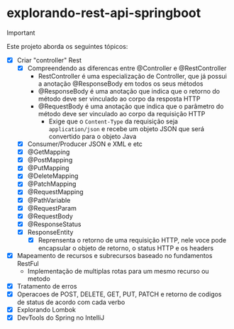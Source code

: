 
# explorando-rest-api-springboot
>[!IMPORTANT]
>Este projeto aborda os seguintes tópicos:
> - [x] Criar "controller" Rest
>   - [x] Compreendendo as diferencas entre @Controller e @RestController
>     - RestController é uma especialização de Controller, que já possui a anotação @ResponseBody em todos os seus métodos
>     - @ResponseBody é uma anotação que indica que o retorno do método deve ser vinculado ao corpo da resposta HTTP
>     - @RequestBody é uma anotação que indica que o parâmetro do método deve ser vinculado ao corpo da requisição HTTP
>       - Exige que o `Content-Type` da requisição seja `application/json` e recebe um objeto JSON que será convertido para o objeto Java
>   - [x] Consumer/Producer JSON e XML e etc
>   - [x] @GetMapping
>   - [x] @PostMapping
>   - [x] @PutMapping
>   - [x] @DeleteMapping
>   - [x] @PatchMapping
>   - [x] @RequestMapping
>   - [x] @PathVariable
>   - [x] @RequestParam
>   - [x] @RequestBody
>   - [x] @ResponseStatus
>   - [x] ResponseEntity<T>
>     - [x] Reprensenta o retorno de uma requisição HTTP, nele voce pode encapsular o objeto de retorno, o status HTTP e os headers
> - [x] Mapeamento de recursos e subrecursos baseado no fundamentos RestFul
>   - Implementação de multiplas rotas para um mesmo recurso ou metodo
> - [x] Tratamento de erros
> - [x] Operacoes de POST, DELETE, GET, PUT, PATCH e retorno de codigos de status de acordo com cada verbo
> - [x] Explorando Lombok
> - [x] DevTools do Spring no IntelliJ